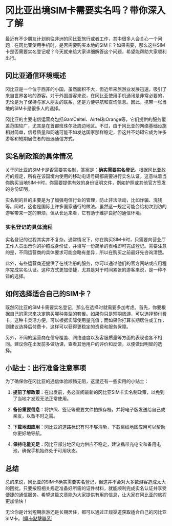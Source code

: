 # 冈比亚出境SIM卡需要实名吗？带你深入了解

最近有不少朋友计划前往非洲的冈比亚旅行或者工作，其中很多人会关心一个问题：在冈比亚使用手机时，是否需要购买本地的SIM卡？如果需要，那么这些SIM卡是否需要实名登记呢？今天就来给大家详细解答这个问题，希望能帮助大家顺利出行。

## 冈比亚通信环境概述

冈比亚是一个位于西非的小国，虽然面积不大，但近年来旅游业发展迅速，吸引了来自世界各地的游客。对于外国游客来说，在冈比亚使用手机通讯是非常必要的，无论是为了保持与家人朋友的联系，还是方便导航和查询信息。因此，携带一张当地的SIM卡是很多人的选择。

冈比亚的主要电信运营商包括GamCeltel、Airtel和Orange等，它们提供的服务覆盖范围较广，尤其是在首都班珠尔及周边地区。不过，由于冈比亚的网络基础设施相对简单，信号质量和网速可能不如发达国家那样稳定，但这并不妨碍它成为许多游客和短期居住者的首选通信方式。

## 实名制政策的具体情况

关于冈比亚的SIM卡是否需要实名制，答案是：**确实需要实名登记**。根据冈比亚政府的规定，所有在该国境内使用的移动电话号码都需要进行实名认证。这意味着当你购买当地SIM卡时，你需要提供有效的身份证明文件，例如护照或其他官方签发的身份证明。

实名制的目的主要是为了加强电信行业的管理，防止非法活动，比如诈骗、洗钱等。同时，这也是国际上许多国家通行的做法。虽然这一规定可能会给初次到访的游客带来一定的麻烦，但从长远来看，它有助于维护良好的通信环境。

### 实名登记的具体流程

实名登记的过程其实并不复杂。通常情况下，你在购买SIM卡时，只需要向营业厅工作人员出示你的护照或身份证，并填写一份简单的表格即可完成登记。需要注意的是，不同运营商的具体要求可能会略有差异，所以在购买之前最好先咨询清楚。

此外，有些运营商还提供了在线注册的服务，你可以通过他们的官方网站或应用程序完成实名认证。这种方式更加便捷，尤其是对于时间紧张的游客来说，是一种不错的选择。

## 如何选择适合自己的SIM卡？

既然冈比亚的SIM卡需要实名登记，那么在选择时就需要多加考虑。首先，你要根据自己的需求来决定购买哪种类型的套餐。如果你只是短期旅游，可以选择预付费卡，这种卡灵活方便，可以根据实际使用量充值；而如果你打算长期居住或工作，则建议选择后付费卡，这样可以获得更稳定的资费和服务保障。

另外，不同的运营商在信号覆盖、网络速度以及客服质量等方面的表现也各不相同。建议你在出发前多做功课，查看其他用户的评价和反馈，以便做出明智的选择。

## 小贴士：出行准备注意事项

为了确保你在冈比亚的通信体验顺畅无阻，这里还有一些实用的小贴士：

1. **提前了解政策**：在出发前，务必查阅最新的冈比亚SIM卡实名制政策，以免到了当地才发现无法正常使用。
   
2. **备份重要信息**：将护照、签证等重要文件拍照存档，并将电子版发送给自己或亲友，以备不时之需。

3. **下载地图应用**：冈比亚的道路标识有时不够清晰，下载离线地图应用可以帮助你更好地导航。

4. **保持电量充足**：冈比亚部分地区电力供应不稳定，建议携带充电宝和备用电池，确保手机始终处于可用状态。

## 总结

总的来说，冈比亚的SIM卡确实需要实名登记，但这并不会对大多数游客造成太大的困扰。只要按照相关规定准备好所需的证件材料，就能顺利完成实名认证并享受便捷的通信服务。希望这篇文章能为大家提供有用的信息，让大家在冈比亚的旅程更加愉快！

无论你是计划短期旅游还是长期居住，都可以通过正规渠道获取适合自己的冈比亚SIM卡。[[購卡點擊聯系](https://t.me/s/esim1088)]